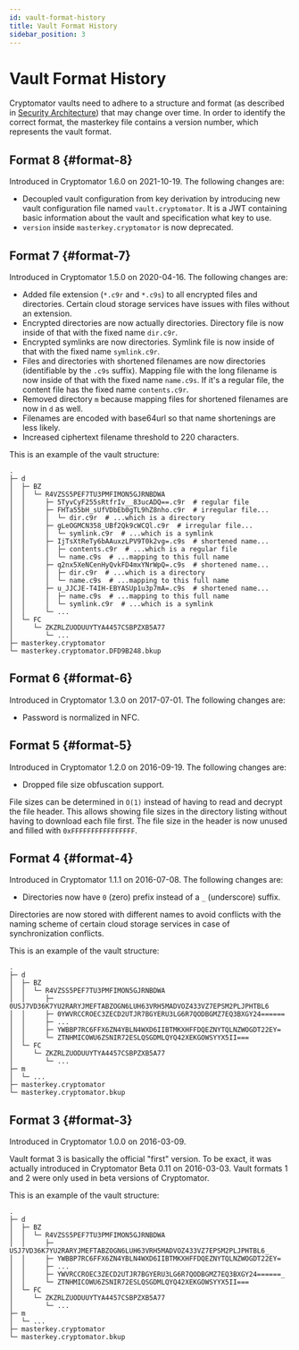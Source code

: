 ```yaml
---
id: vault-format-history
title: Vault Format History
sidebar_position: 3
---
```


# Vault Format History

Cryptomator vaults need to adhere to a structure and format (as described in [Security Architecture](/docs/security/architecture.md)) that may change over time.
In order to identify the correct format, the masterkey file contains a version number, which represents the vault format.

## Format 8 {#format-8}

Introduced in Cryptomator 1.6.0 on 2021-10-19.
The following changes are:

* Decoupled vault configuration from key derivation by introducing new vault configuration file named `vault.cryptomator`. It is a JWT containing basic information about the vault and specification what key to use.
* `version` inside `masterkey.cryptomator` is now deprecated.

## Format 7 {#format-7}

Introduced in Cryptomator 1.5.0 on 2020-04-16.
The following changes are:

* Added file extension (`*.c9r` and `*.c9s`) to all encrypted files and directories. Certain cloud storage services have issues with files without an extension.
* Encrypted directories are now actually directories. Directory file is now inside of that with the fixed name `dir.c9r`.
* Encrypted symlinks are now directories. Symlink file is now inside of that with the fixed name `symlink.c9r`.
* Files and directories with shortened filenames are now directories (identifiable by the `.c9s` suffix). Mapping file with the long filename is now inside of that with the fixed name `name.c9s`. If it's a regular file, the content file has the fixed name `contents.c9r`.
* Removed directory `m` because mapping files for shortened filenames are now in `d` as well.
* Filenames are encoded with base64url so that name shortenings are less likely.
* Increased ciphertext filename threshold to 220 characters.

This is an example of the vault structure:

```
.
├─ d
│  ├─ BZ
│  │  └─ R4VZSS5PEF7TU3PMFIMON5GJRNBDWA
│  │     ├─ 5TyvCyF255sRtfrIv__83ucADQ==.c9r  # regular file
│  │     ├─ FHTa55bH_sUfVDbEb0gTL9hZ8nho.c9r  # irregular file...
│  │     │  └─ dir.c9r  # ...which is a directory
│  │     ├─ gLeOGMCN358_UBf2Qk9cWCQl.c9r  # irregular file...
│  │     │  └─ symlink.c9r  # ...which is a symlink
│  │     ├─ IjTsXtReTy6bAAuxzLPV9T0k2vg=.c9s  # shortened name...
│  │     │  ├─ contents.c9r  # ...which is a regular file
│  │     │  └─ name.c9s  # ...mapping to this full name
│  │     ├─ q2nx5XeNCenHyQvkFD4mxYNrWpQ=.c9s  # shortened name...
│  │     │  ├─ dir.c9r  # ...which is a directory
│  │     │  └─ name.c9s  # ...mapping to this full name
│  │     ├─ u_JJCJE-T4IH-EBYASUp1u3p7mA=.c9s  # shortened name...
│  │     │  ├─ name.c9s  # ...mapping to this full name
│  │     │  └─ symlink.c9r  # ...which is a symlink
│  │     └─ ...
│  └─ FC
│     └─ ZKZRLZUODUUYTYA4457CSBPZXB5A77
│        └─ ...
├─ masterkey.cryptomator
└─ masterkey.cryptomator.DFD9B248.bkup
```

## Format 6 {#format-6}

Introduced in Cryptomator 1.3.0 on 2017-07-01.
The following changes are:

* Password is normalized in NFC.

## Format 5 {#format-5}

Introduced in Cryptomator 1.2.0 on 2016-09-19.
The following changes are:

* Dropped file size obfuscation support.

File sizes can be determined in `O(1)` instead of having to read and decrypt the file header.
This allows showing file sizes in the directory listing without having to download each file first.
The file size in the header is now unused and filled with `0xFFFFFFFFFFFFFFFF`.

## Format 4 {#format-4}

Introduced in Cryptomator 1.1.1 on 2016-07-08.
The following changes are:

* Directories now have `0` (zero) prefix instead of a `_` (underscore) suffix.

Directories are now stored with different names to avoid conflicts with the naming scheme of certain cloud storage services in case of synchronization conflicts.

This is an example of the vault structure:

```
.
├─ d
│  ├─ BZ
│  │  └─ R4VZSS5PEF7TU3PMFIMON5GJRNBDWA
│  │     ├─ 0USJ7VD36K7YU2RARYJMEFTABZOGN6LUH63VRH5MADVOZ433VZ7EPSM2PLJPHTBL6
│  │     ├─ 0YWVRCCROEC3ZECD2UTJR7BGYERU3LG6R7QODBGMZ7EQ3BXGY24======
│  │     ├─ ...
│  │     ├─ YWBBP7RC6FFX6ZN4YBLN4WXD6IIBTMKXHFFDQEZNYTQLNZWOGDT22EY=
│  │     └─ ZTNHMICOWU6ZSNIR72ESLQSGDMLQYQ42XEKGOWSYYX5II===
│  └─ FC
│     └─ ZKZRLZUODUUYTYA4457CSBPZXB5A77
│        └─ ...
├─ m
│  └─ ...
├─ masterkey.cryptomator
└─ masterkey.cryptomator.bkup
```

## Format 3 {#format-3}

Introduced in Cryptomator 1.0.0 on 2016-03-09.

Vault format 3 is basically the official "first" version.
To be exact, it was actually introduced in Cryptomator Beta 0.11 on 2016-03-03.
Vault formats 1 and 2 were only used in beta versions of Cryptomator.

This is an example of the vault structure:

```
.
├─ d
│  ├─ BZ
│  │  └─ R4VZSS5PEF7TU3PMFIMON5GJRNBDWA
│  │     ├─ USJ7VD36K7YU2RARYJMEFTABZOGN6LUH63VRH5MADVOZ433VZ7EPSM2PLJPHTBL6_
│  │     ├─ YWBBP7RC6FFX6ZN4YBLN4WXD6IIBTMKXHFFDQEZNYTQLNZWOGDT22EY=
│  │     ├─ ...
│  │     ├─ YWVRCCROEC3ZECD2UTJR7BGYERU3LG6R7QODBGMZ7EQ3BXGY24======_
│  │     └─ ZTNHMICOWU6ZSNIR72ESLQSGDMLQYQ42XEKGOWSYYX5II===
│  └─ FC
│     └─ ZKZRLZUODUUYTYA4457CSBPZXB5A77
│        └─ ...
├─ m
│  └─ ...
├─ masterkey.cryptomator
└─ masterkey.cryptomator.bkup
```
